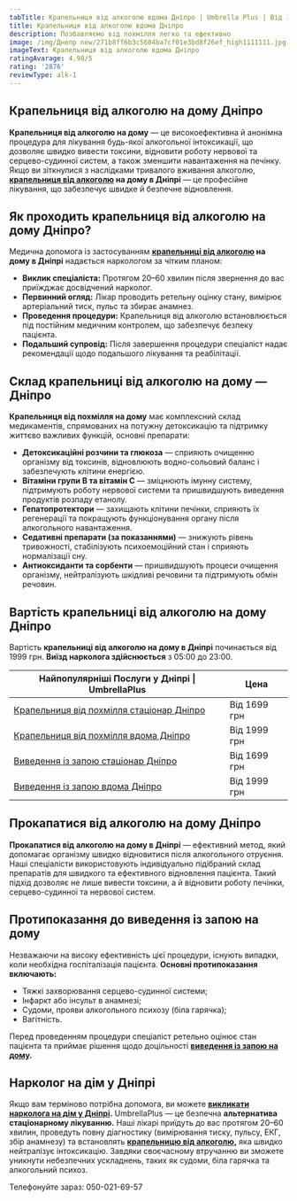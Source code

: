 ```yaml
---
tabTitle: Крапельниця від алкоголю вдома Дніпро | Umbrella Plus | Від 1999 грн
title: Крапельниця від алкоголю вдома Дніпро
description: Позбавляємо від похмілля легко та ефективно
image: /img/Днепр new/271b8ff6b3c5604ba7cf01e3bd8f26ef_high1111111.jpg
imageText: Крапельниця від алкоголю вдома Дніпро
ratingAvarage: 4.98/5
rating: '2876'
reviewType: alk-1
---
```


## Крапельниця від алкоголю на дому Дніпро

**Крапельниця від алкоголю на дому** — це високоефективна й анонімна процедура для лікування будь-якої алкогольної інтоксикації, що дозволяє швидко вивести токсини, відновити роботу нервової та серцево-судинної систем, а також зменшити навантаження на печінку. Якщо ви зіткнулися з наслідками тривалого вживання алкоголю, **[крапельниця від алкоголю](https://umbrella-plus.com.ua/uk/dnepr/kapelnica_ot_alkogola_dnepr/) на дому в Дніпрі** — це професійне лікування, що забезпечує швидке й безпечне відновлення.

## Як проходить крапельниця від алкоголю на дому Дніпро?

Медична допомога із застосуванням **[крапельниці від алкоголю](https://umbrella-plus.com.ua/uk/dnepr/kapelnica_ot_alkogola_dnepr/) на дому в Дніпрі** надається наркологом за чітким планом:

* **Виклик спеціаліста:** Протягом 20–60 хвилин після звернення до вас приїжджає досвідчений нарколог.
* **Первинний огляд:** Лікар проводить ретельну оцінку стану, вимірює артеріальний тиск, пульс та збирає анамнез.
* **Проведення процедури:** Крапельниця від алкоголю встановлюється під постійним медичним контролем, що забезпечує безпеку пацієнта.
* **Подальший супровід:** Після завершення процедури спеціаліст надає рекомендації щодо подальшого лікування та реабілітації.

## Склад крапельниці від алкоголю на дому — Дніпро

**Крапельниця від похмілля на дому** має комплексний склад медикаментів, спрямованих на потужну детоксикацію та підтримку життєво важливих функцій, основні препарати:

* **Детоксикаційні розчини та глюкоза** — сприяють очищенню організму від токсинів, відновлюють водно-сольовий баланс і забезпечують клітини енергією.
* **Вітаміни групи B та вітамін C** — зміцнюють імунну систему, підтримують роботу нервової системи та пришвидшують виведення продуктів розпаду етанолу.
* **Гепатопротектори** — захищають клітини печінки, сприяють їх регенерації та покращують функціонування органу після алкогольного навантаження.
* **Седативні препарати (за показаннями)** — знижують рівень тривожності, стабілізують психоемоційний стан і сприяють нормалізації сну.
* **Антиоксиданти та сорбенти** — пришвидшують процеси очищення організму, нейтралізують шкідливі речовини та підтримують обмін речовин.

## Вартість крапельниці від алкоголю на дому Дніпро

Вартість **крапельниці від алкоголю на дому в Дніпрі** починається від 1999 грн. **Виїзд нарколога здійснюється** з 05:00 до 23:00.

| Найпопулярніші Послуги у Дніпрі \| UmbrellaPlus                              | Цена         |
| ---------------------------------------------------------------------------- | ------------ |
| [Крапельниця від похмілля стаціонар Дніпро](Kapelnica_ot_alkogola_dnepr)     | Від 1699 грн |
| [Крапельниця від похмілля вдома Дніпро](Kapelnica_ot_alkogola_na_domy_dnepr) | Від 1999 грн |
| [Виведення із запою стаціонар Дніпро](Vivod-iz-zapoia-dnepr-ua)              | Від 1699 грн |
| [Виведення із запою вдома Дніпро](Vivod-iz-zapoia-na-domy-dnepr-ua)          | Від 1999 грн |

## Прокапатися від алкоголю на дому Дніпро

**Прокапатися від алкоголю на дому в Дніпрі** — ефективний метод, який допомагає організму швидко відновитися після алкогольного отруєння. Наші спеціалісти використовують індивідуально підібраний склад препаратів для швидкого та ефективного відновлення пацієнта. Такий підхід дозволяє не лише вивести токсини, а й відновити роботу печінки, серцево-судинної та нервової систем.

## Протипоказання до виведення із запою на дому

Незважаючи на високу ефективність цієї процедури, існують випадки, коли необхідна госпіталізація пацієнта. **Основні протипоказання включають:**

* Тяжкі захворювання серцево-судинної системи;
* Інфаркт або інсульт в анамнезі;
* Судоми, прояви алкогольного психозу (біла гарячка);
* Вагітність.

Перед проведенням процедури спеціаліст ретельно оцінює стан пацієнта та приймає рішення щодо доцільності **[виведення із запою на дому](https://umbrella-plus.com.ua/uk/dnepr/vivod-iz-zapoia-na-domy-dnepr-ua/).**

## Нарколог на дім у Дніпрі

Якщо вам терміново потрібна допомога, ви можете **[викликати нарколога на дім у Дніпрі](https://umbrella-plus.com.ua/uk/dnepr/vivod-iz-zapoia-na-domy-dnepr-ua/).** UmbrellaPlus — це безпечна **альтернатива стаціонарному лікуванню.** Наші лікарі приїдуть до вас протягом 20–60 хвилин, проведуть повну діагностику (вимірювання тиску, пульсу, ЕКГ, збір анамнезу) та встановлять **[крапельницю від алкоголю](https://umbrella-plus.com.ua/uk/dnepr/kapelnica_ot_alkogola_na_domy_dnepr/),** яка швидко нейтралізує інтоксикацію. Завдяки своєчасному втручанню ви зможете уникнути небезпечних ускладнень, таких як судоми, біла гарячка та алкогольний психоз.

Телефонуйте зараз: 050-021-69-57
